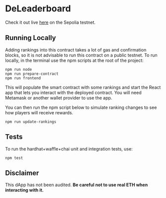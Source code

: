 # DeLeaderboard

Check it out live [here](https://master.d3g1nzgxr2hsak.amplifyapp.com/) on the Sepolia testnet.

## Running Locally

Adding rankings into this contract takes a lot of gas and confirmation blocks, so it is not advisable to run this
contract on a public testnet. To run locally, in the terminal use the npm scripts at the root of the project:

```shell
npm run node
npm run prepare-contract
npm run frontend
```

This will populate the smart contract with some rankings and start the React app that lets you interact with the
deployed contract. You will need Metamask or another wallet provider to use the app.

You can then run the npm script below to simulate ranking changes to see how players will receive rewards.

```shell
npm run update-rankings
```

## Tests

To run the hardhat+waffle+chai unit and integration tests, use:

```shell
npm test
```

## Disclaimer

This dApp has not been audited. **Be careful not to use real ETH when interacting with it.**